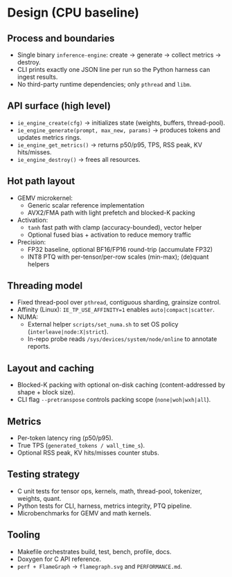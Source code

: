 # Design (CPU baseline)

## Process and boundaries
- Single binary `inference-engine`: create → generate → collect metrics → destroy.
- CLI prints exactly one JSON line per run so the Python harness can ingest results.
- No third-party runtime dependencies; only `pthread` and `libm`.

## API surface (high level)
- `ie_engine_create(cfg)` → initializes state (weights, buffers, thread-pool).
- `ie_engine_generate(prompt, max_new, params)` → produces tokens and updates metrics rings.
- `ie_engine_get_metrics()` → returns p50/p95, TPS, RSS peak, KV hits/misses.
- `ie_engine_destroy()` → frees all resources.

## Hot path layout
- GEMV microkernel:
  - Generic scalar reference implementation
  - AVX2/FMA path with light prefetch and blocked-K packing
- Activation:
  - `tanh` fast path with clamp (accuracy-bounded), vector helper
  - Optional fused bias + activation to reduce memory traffic
- Precision:
  - FP32 baseline, optional BF16/FP16 round-trip (accumulate FP32)
  - INT8 PTQ with per-tensor/per-row scales (min-max); (de)quant helpers

## Threading model
- Fixed thread-pool over `pthread`, contiguous sharding, grainsize control.
- Affinity (Linux): `IE_TP_USE_AFFINITY=1` enables `auto|compact|scatter`.
- NUMA:
  - External helper `scripts/set_numa.sh` to set OS policy (`interleave|node:X|strict`).
  - In-repo probe reads `/sys/devices/system/node/online` to annotate reports.

## Layout and caching
- Blocked-K packing with optional on-disk caching (content-addressed by shape + block size).
- CLI flag `--pretranspose` controls packing scope (`none|woh|wxh|all`).

## Metrics
- Per-token latency ring (p50/p95).
- True TPS (`generated_tokens / wall_time_s`).
- Optional RSS peak, KV hits/misses counter stubs.

## Testing strategy
- C unit tests for tensor ops, kernels, math, thread-pool, tokenizer, weights, quant.
- Python tests for CLI, harness, metrics integrity, PTQ pipeline.
- Microbenchmarks for GEMV and math kernels.

## Tooling
- Makefile orchestrates build, test, bench, profile, docs.
- Doxygen for C API reference.
- `perf + FlameGraph` → `flamegraph.svg` and `PERFORMANCE.md`.
